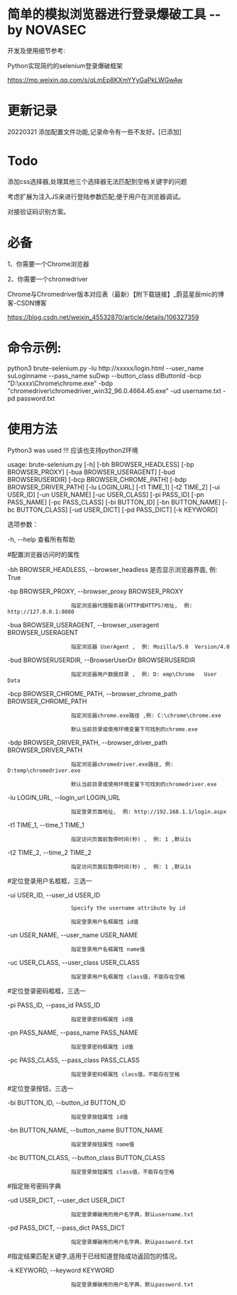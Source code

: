 
# 简单的模拟浏览器进行登录爆破工具 -- by NOVASEC   

开发及使用细节参考:

Python实现简约的selenium登录爆破框架

https://mp.weixin.qq.com/s/qLmEp8KXmYYyGaPkLWGwAw

# 更新记录

20220321 添加配置文件功能,记录命令有一些不友好。[已添加]

# Todo

添加css选择器,处理其他三个选择器无法匹配到空格关键字的问题

考虑扩展为注入JS来进行登陆参数匹配,便于用户在浏览器调试。

对接验证码识别方案。


# 必备

1、你需要一个Chrome浏览器

2、你需要一个chromedriver

Chrome与Chromedriver版本对应表（最新）【附下载链接】_蔚蓝星辰mic的博客-CSDN博客

https://blog.csdn.net/weixin_45532870/article/details/106327359



# 命令示例:

python3 brute-selenium.py -lu http://xxxxx/login.html --user_name suLoginname  --pass_name suDwp --button_class dlButtonId -bcp "D:\xxxx\Chrome\chrome.exe" -bdp "chromedriver\chromedriver_win32_96.0.4664.45.exe"   -ud username.txt -pd password.txt 

# 使用方法

Python3 was used !!! 应该也支持python2环境

usage: brute-selenium.py [-h] [-bh BROWSER_HEADLESS] [-bp BROWSER_PROXY]
                         [-bua BROWSER_USERAGENT] [-bud BROWSERUSERDIR]
                         [-bcp BROWSER_CHROME_PATH] [-bdp BROWSER_DRIVER_PATH]
                         [-lu LOGIN_URL] [-t1 TIME_1] [-t2 TIME_2]
                         [-ui USER_ID] [-un USER_NAME] [-uc USER_CLASS]
                         [-pi PASS_ID] [-pn PASS_NAME] [-pc PASS_CLASS]
                         [-bi BUTTON_ID] [-bn BUTTON_NAME] [-bc BUTTON_CLASS]
                         [-ud USER_DICT] [-pd PASS_DICT] [-k KEYWORD]



选项参数：

  -h, --help            查看所有帮助

#配置浏览器访问时的属性

  -bh BROWSER_HEADLESS, --browser_headless 是否显示浏览器界面, 例: True

  -bp BROWSER_PROXY, --browser_proxy BROWSER_PROXY
  
                        指定浏览器代理服务器(HTTP或HTTPS)地址,  例: http://127.0.0.1:8080

  -bua BROWSER_USERAGENT, --browser_useragent BROWSER_USERAGENT
  
                        指定浏览器 UserAgent ,  例: Mozilla/5.0  Version/4.0

  -bud BROWSERUSERDIR, --BrowserUserDir BROWSERUSERDIR
  
                        指定浏览器用户数据目录 ,  例: D: emp\Chrome   User Data 

  -bcp BROWSER_CHROME_PATH, --browser_chrome_path BROWSER_CHROME_PATH
  
                        指定浏览器chrome.exe路径 ,例: C:\chrome\chrome.exe 
                        
                        默认当前目录或使用环境变量下可找到的chrome.exe 

  -bdp BROWSER_DRIVER_PATH, --browser_driver_path BROWSER_DRIVER_PATH
  
                        指定浏览器chromedriver.exe路径, 例: D:temp\chromedriver.exe 
                        
                        默认当前目录或使用环境变量下可找到的chromedriver.exe 

  -lu LOGIN_URL, --login_url LOGIN_URL
  
                        指定登录页面地址,  例: http://192.168.1.1/login.aspx
                        
  -t1 TIME_1, --time_1 TIME_1
  
                        指定访问页面前暂停时间(秒) ,  例: 1 ,默认1s
                        
  -t2 TIME_2, --time_2 TIME_2
  
                        指定访问页面后暂停时间(秒) ,  例: 1 ,默认1s

#定位登录用户名框框，三选一

  -ui USER_ID, --user_id USER_ID
  
                        Specify the username attribute by id
                        
                        指定登录用户名框属性 id值
                        
  -un USER_NAME, --user_name USER_NAME
  
                        指定登录用户名框属性 name值
                        
  -uc USER_CLASS, --user_class USER_CLASS
  
                        指定登录用户名框属性 class值，不能存在空格

#定位登录密码框框，三选一

  -pi PASS_ID, --pass_id PASS_ID
  
                        指定登录密码框属性 id值
                        
  -pn PASS_NAME, --pass_name PASS_NAME
  
                        指定登录密码框属性 id值
                        
  -pc PASS_CLASS, --pass_class PASS_CLASS
  
                        指定登录密码框属性 class值，不能存在空格

#定位登录按钮，三选一

  -bi BUTTON_ID, --button_id BUTTON_ID
  
                        指定登录按钮属性 id值
                        
  -bn BUTTON_NAME, --button_name BUTTON_NAME
  
                        指定登录按钮属性 name值
                        
  -bc BUTTON_CLASS, --button_class BUTTON_CLASS
  
                        指定登录按钮属性 class值，不能存在空格
                        

#指定账号密码字典

  -ud USER_DICT, --user_dict USER_DICT
  
                        指定登录爆破用的用户名字典，默认username.txt
                        
  -pd PASS_DICT, --pass_dict PASS_DICT
  
                        指定登录爆破用的用户名字典，默认password.txt


#指定结果匹配关键字,适用于已经知道登陆成功返回包的情况。

  -k KEYWORD, --keyword KEYWORD
  
                        指定登录爆破用的用户名字典，默认password.txt
